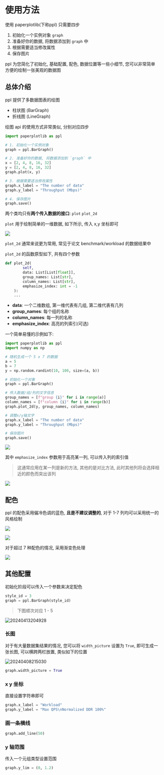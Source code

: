 
# 使用方法

使用 paperplotlib(下称ppl) 只需要四步

1. 初始化一个实例对象 `graph`
2. 准备好你的数据, 将数据添加到 `graph` 中
3. 根据需要适当修改属性
4. 保存图片

ppl 为您简化了初始化, 基础配置, 配色, 数据位置等一些小细节, 您可以非常简单方便的绘制一张美观的数据图

## 总体介绍

ppl 提供了多数据图表的绘图

- 柱状图 (BarGraph)
- 折线图 (LineGraph)

绘图 api 的使用方式非常类似, 分别对应四步

```python
import paperplotlib as ppl

# 1. 初始化一个实例对象
graph = ppl.BarGraph()

# 2. 准备好你的数据, 将数据添加到 `graph` 中
x = [2, 4, 8, 16, 32]
y = [2, 4, 8, 16, 32]
graph.plot(x, y)

# 3. 根据需要适当修改属性
graph.x_label = "The number of data"
graph.y_label = "Throughput (Mbps)"

# 4. 保存图片
graph.save()
```

两个类均只有**两个传入数据的接口**: `plot` `plot_2d`

`plot` 用于绘制简单的一维数据, 如下所示, 传入 x,y 坐标即可


![](https://raw.githubusercontent.com/luzhixing12345/paperplotlib/master/images/paperplotlib/5.png)

`plot_2d` 通常来说更为常用, 常见于论文 benchmark/workload 的数据结果中

`plot_2d` 的函数原型如下, 共有四个参数

```python
def plot_2d(
        self,
        data: List[List[float]],
        group_names: List[str],
        column_names: List[str],
        emphasize_index: int = -1
    ):
    ...
```

- **data**: 一个二维数组, 第一维代表有几组, 第二维代表有几列
- **group_names**: 每个组的名称
- **column_names**: 每一列的名称
- **emphasize_index**: 高亮的列索引(可选)

一个简单易懂的示例如下:

```python
import paperplotlib as ppl
import numpy as np

# 随机生成一个 5 x 7 的数据
a = 5
b = 7
y = np.random.randint(10, 100, size=(a, b))

# 初始化一个对象
graph = ppl.BarGraph()

# 传入数据/组/列的文字信息
group_names = [f"group {i}" for i in range(a)]
column_names = [f"column {i}" for i in range(b)]
graph.plot_2d(y, group_names, column_names)

# 调整x/y轴文字
graph.x_label = "The number of data"
graph.y_label = "Throughput (Mbps)"

# 保存图片
graph.save()
```

![](https://raw.githubusercontent.com/luzhixing12345/paperplotlib/master/images/paperplotlib/6.png)

其中 `emphasize_index` 参数用于高亮某一列, 可以传入列的索引值

> 这通常应用在某一列是新的方法, 其他的是对比方法, 此时其他列将会选择相近的颜色而突出该列

![](https://raw.githubusercontent.com/luzhixing12345/paperplotlib/master/images/paperplotlib/3.png)

## 配色

ppl 的配色采用偏冷色调的蓝色, **且是不建议调整的**, 对于 1-7 列均可以采用统一的风格绘制

![](https://raw.githubusercontent.com/luzhixing12345/paperplotlib/master/images/paperplotlib/1.png)

![](https://raw.githubusercontent.com/luzhixing12345/paperplotlib/master/images/paperplotlib/2.png)

对于超过 7 种配色的情况, 采用渐变色处理

![](https://raw.githubusercontent.com/luzhixing12345/paperplotlib/master/images/paperplotlib/7.png)

## 其他配置

初始化阶段可以传入一个参数来决定配色

```python
style_id = 3
graph = ppl.BarGraph(style_id)
```

> 下图顺次对应 1 - 5

![20240413204928](https://raw.githubusercontent.com/learner-lu/picbed/master/20240413204928.png)

### 长图

对于有大量数据集结果的情况, 您可以将 `width_picture` 设置为 `True`, 即可生成一张长图, 可以横跨两栏放置, 类似如下的位置

![20240408215030](https://raw.githubusercontent.com/learner-lu/picbed/master/20240408215030.png)

```python
graph.width_picture = True
```

### x y 坐标

直接设置字符串即可

```python
graph.x_label = "Workload"
graph.y_label = "Max QPS\nNormalized DDR 100%"
```

### 画一条横线

```python
graph.add_line(50)
```

### y 轴范围

传入一个元组类型设置范围

```python
graph.y_lim = (0, 1.2)
```